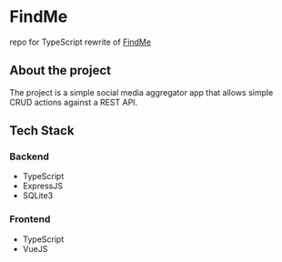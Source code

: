 # FindMe

repo for TypeScript rewrite of [FindMe](https://github.com/Bro-vick/findMe)

## About the project

The project is a simple social media aggregator app that allows simple CRUD actions against a REST API.

## Tech Stack

### Backend

- TypeScript
- ExpressJS
- SQLite3

### Frontend

- TypeScript
- VueJS
